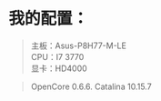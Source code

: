 # 我的配置：
> 主板：Asus-P8H77-M-LE   
> CPU：I7 3770  
> 显卡：HD4000  
  
> OpenCore 0.6.6. 
> Catalina 10.15.7  
